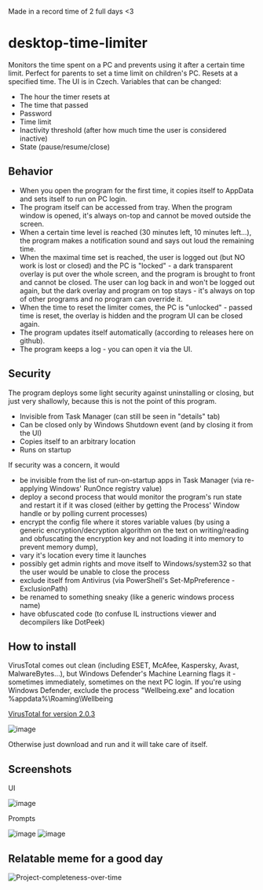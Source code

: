 Made in a record time of 2 full days <3

# desktop-time-limiter
Monitors the time spent on a PC and prevents using it after a certain time limit. Perfect for parents to set a time limit on children's PC.
Resets at a specified time. The UI is in Czech.
Variables that can be changed:
- The hour the timer resets at
- The time that passed
- Password
- Time limit
- Inactivity threshold (after how much time the user is considered inactive)
- State (pause/resume/close)

## Behavior
- When you open the program for the first time, it copies itself to AppData and sets itself to run on PC login.
- The program itself can be accessed from tray. When the program window is opened, it's always on-top and cannot be moved outside the screen.
- When a certain time level is reached (30 minutes left, 10 minutes left...), the program makes a notification sound and says out loud the remaining time.
- When the maximal time set is reached, the user is logged out (but NO work is lost or closed) and the PC is "locked" - a dark transparent overlay is put over the whole screen, and the program is brought to front and cannot be closed. The user can log back in and won't be logged out again, but the dark overlay and program on top stays - it's always on top of other programs and no program can override it.
- When the time to reset the limiter comes, the PC is "unlocked" - passed time is reset, the overlay is hidden and the program UI can be closed again.
- The program updates itself automatically (according to releases here on github).
- The program keeps a log - you can open it via the UI.

## Security
The program deploys some light security against uninstalling or closing, but just very shallowly, because this is not the point of this program.
- Invisible from Task Manager (can still be seen in "details" tab)
- Can be closed only by Windows Shutdown event (and by closing it from the UI)
- Copies itself to an arbitrary location
- Runs on startup

If security was a concern, it would
- be invisible from the list of run-on-startup apps in Task Manager (via re-applying Windows' RunOnce registry value)
- deploy a second process that would monitor the program's run state and restart it if it was closed (either by getting the Process' Window handle or by polling current processes)
- encrypt the config file where it stores variable values (by using a generic encryption/decryption algorithm on the text on writing/reading and obfuscating
the encryption key and not loading it into memory to prevent memory dump),
- vary it's location every time it launches
- possibly get admin rights and move itself to Windows/system32 so that the user would be unable to close the process
- exclude itself from Antivirus (via PowerShell's Set-MpPreference -ExclusionPath)
- be renamed to something sneaky (like a generic windows process name)
- have obfuscated code (to confuse IL instructions viewer and decompilers like DotPeek)

## How to install
VirusTotal comes out clean (including ESET, McAfee, Kaspersky, Avast, MalwareBytes...), but Windows Defender's Machine Learning flags it - sometimes immediately, sometimes on the next PC login.
If you're using Windows Defender, exclude the process "Wellbeing.exe" and location %appdata%\Roaming\Wellbeing

[VirusTotal for version 2.0.3](https://www.virustotal.com/gui/file/9937ffab99f7c0f7bd33a7aabdeb05d6ec356316db954631d3320d6210f68e84/detection)

![image](https://user-images.githubusercontent.com/57546404/176916296-d06788bd-c4b5-4c6d-93d8-b9e9d37cf805.png)


Otherwise just download and run and it will take care of itself.

## Screenshots
UI

![image](https://user-images.githubusercontent.com/57546404/177046026-1d70d972-7404-4eda-ad16-043953158387.png)

Prompts

![image](https://user-images.githubusercontent.com/57546404/170340868-ae9b2208-bebd-448e-84d8-c1213e1765ad.png)
![image](https://user-images.githubusercontent.com/57546404/170340987-ba464f21-6829-4b02-b2c9-7894312533b1.png)


## Relatable meme for a good day

![Project-completeness-over-time](https://user-images.githubusercontent.com/57546404/170346611-9c4b34df-4033-4025-afdb-0cd6f81c3317.png)
